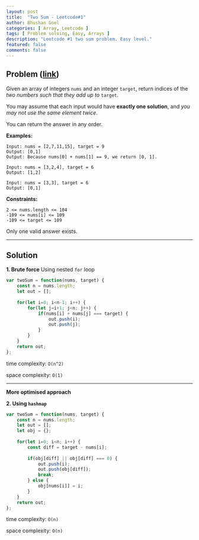 ```yaml
---
layout: post
title:  "Two Sum - Leetcode#1"
author: Bhushan Goel
categories: [ Array, Leetcode ]
tags: [ Problem solving, Easy, Arrays ]
description: "Leetcode #1 two sum problem. Easy level."
featured: false
comments: false
---
```

## Problem ([link](https://leetcode.com/problems/two-sum/))
Given an array of integers `nums` and an integer `target`, return indices of the *two numbers such that they add up to* `target`.

You may assume that each input would have **exactly one solution**, and *you may not use the same element twice*.

You can return the answer in any order.

**Examples:**

```
Input: nums = [2,7,11,15], target = 9
Output: [0,1]
Output: Because nums[0] + nums[1] == 9, we return [0, 1].
```

```
Input: nums = [3,2,4], target = 6
Output: [1,2]
```

```
Input: nums = [3,3], target = 6
Output: [0,1]
```
**Constraints:**
```
2 <= nums.length <= 104
-109 <= nums[i] <= 109
-109 <= target <= 109
```
Only one valid answer exists.

<hr>

## Solution
**1. Brute force**
Using nested `for` loop
```js
var twoSum = function(nums, target) {
    const n = nums.length;
    let out = [];
    
    for(let i=0; i<n-1; i++) {
        for(let j=i+1; j<n; j++) {
            if(nums[i] + nums[j] === target) {
                out.push(i);
                out.push(j);
            }
        }
    }
    return out;
};
```
time complexity: `O(n^2)`

space complexity: `O(1)`

<hr>

**More optimised approach**

**2. Using `hashmap`**

```js
var twoSum = function(nums, target) {
    const n = nums.length;
    let out = [];
    let obj = {};
    
    for(let i=0; i<n; i++) {
        const diff = target - nums[i];
            
        if(obj[diff] || obj[diff] === 0) {
            out.push(i);
            out.push(obj[diff]);
            break;
        } else {
            obj[nums[i]] = i;
        }
    }
    return out;
};
```
time complexity: `O(n)`

space complexity: `O(n)`
